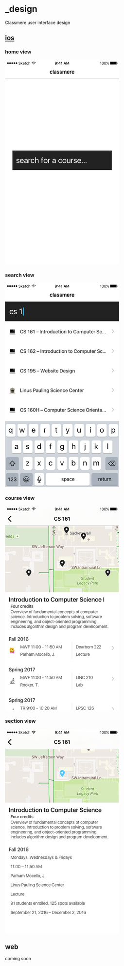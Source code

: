 # _design
Classmere user interface design

## [ios](https://github.com/classmere/ios)
### home view
![home view](ios/home_view.png)

### search view
![search view](ios/search_view.png)

### course view
![home view](ios/course_view.png)

### section view
![home view](ios/section_view.png)

## web
coming soon
